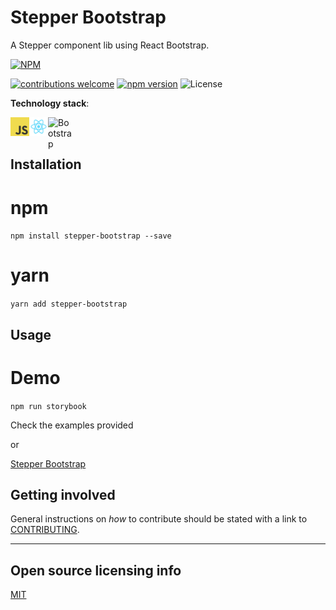 # Stepper Bootstrap

A Stepper component lib using React Bootstrap.

[![NPM][npm-img]][npm-url]

[![contributions welcome][contribution-img]][contribution-url]
[![npm version][npm-version-img]][npm-version-url]
![License](https://img.shields.io/github/license/manisuec/stepper-bootstrap)

**Technology stack**:

  <img align="left" alt="JavaScript" width="30px" src="https://raw.githubusercontent.com/github/explore/80688e429a7d4ef2fca1e82350fe8e3517d3494d/topics/javascript/javascript.png" />
  <img align="left" alt="React" width="30px" src="https://raw.githubusercontent.com/github/explore/80688e429a7d4ef2fca1e82350fe8e3517d3494d/topics/react/react.png" />
  <img align="left" alt="Bootstrap" width="40px" src="https://user-images.githubusercontent.com/6031883/144018014-f0c7c25b-9cee-4cc1-a4b3-44e96c30f5d7.png" />



<br />
<br />

## Installation
# npm
`npm install stepper-bootstrap --save`

# yarn
`yarn add stepper-bootstrap`
## Usage

# Demo 
`npm run storybook`

Check the examples provided

or 

[Stepper Bootstrap](https://manisuec.github.io/stepper-bootstrap/)

## Getting involved

General instructions on _how_ to contribute should be stated with a link to [CONTRIBUTING](CONTRIBUTING.md).

----

## Open source licensing info
[MIT][license-url]



[license-url]: LICENSE
[npm-img]: https://nodei.co/npm/stepper-bootstrap.png?downloads=true&downloadRank=true&stars=true
[npm-url]: https://www.npmjs.com/package/stepper-bootstrap
[npm-version-img]: https://badge.fury.io/js/stepper-bootstrap.svg
[npm-version-url]: http://badge.fury.io/js/stepper-bootstrap
[contribution-img]: https://img.shields.io/badge/contributions-welcome-brightgreen.svg?style=flat
[contribution-url]: https://github.com/dwyl/esta/issues
